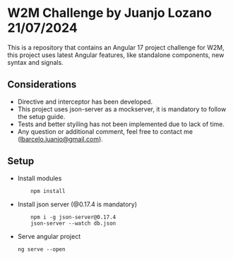 # W2M Challenge by Juanjo Lozano 21/07/2024

This is a repository that contains an Angular 17 project challenge for W2M, this project uses latest Angular features, like standalone components, new syntax and signals.

## Considerations

* Directive and interceptor has been developed.
* This project uses json-server as a mockserver, it is mandatory to follow the setup guide.
* Tests and better styiling has not been implemented due to lack of time.
* Any question or additional comment, feel free to contact me (lbarcelo.juanjo@gmail.com).

## Setup

* Install modules
    ```
        npm install 
    ```

* Install json server (@0.17.4 is mandatory)

    ```
        npm i -g json-server@0.17.4
        json-server --watch db.json
    ```

* Serve angular project

     ```
     ng serve --open
     ```